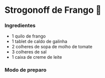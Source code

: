 # Strogonoff de Frango :chicken:

### Ingredientes

- 1 quilo de frango
- 1 tablet de caldo de galinha
- 2 colheres de sopa de molho de tomate
- 3 colheres de sal
- 1 caixa de creme de leite 



### Modo de preparo

